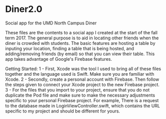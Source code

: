# Diner2.0
Social app for the UMD North Campus Diner

  These files are the contents to a social app I created at the start of the fall term 2017. The general purpose is to aid in locating other friends when the diner is crowded with students. The basic features are hosting a table by inputing your location, finding a table that is being hosted, and adding/removing friends (by email) so that you can view their table. This app takes advantage of Google's Firebase features. 

Getting Started:
  1 - First, Xcode was the tool I used to bring all of these files together and the language used is Swift. Make sure you are familiar with Xcode. 
  2 - Secondly, create a personal account with Firebase. Then follow the steps given to connect your Xcode project to the new Firebase project. 
  3 - For the files that you import to your project, ensure that you do not duplicate the Pod file and make sure to make the necessary adjustments specific to your personal Firebase project. For example, There is a request to the database made in LoginViewController.swift, which contains the URL specific to my project and should be different for yours. 
  
